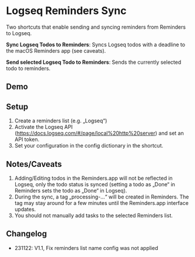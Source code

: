 # Logseq Reminders Sync

Two shortcuts that enable sending and syncing reminders from Reminders to Logseq.

**Sync Logseq Todos to Reminders**: Syncs Logseq todos with a deadline to the macOS Reminders app (see caveats).

**Send selected Logseq Todo to Reminders**: Sends the currently selected todo to reminders. 

## Demo




## Setup

1. Create a reminders list (e.g. „Logseq“)
2. Activate the Logseq API (https://docs.logseq.com/#/page/local%20http%20server) and set an API token.
3. Set your configuration in the config dictionary in the shortcut.

## Notes/Caveats

1. Adding/Editing todos in the Reminders.app will not be reflected in Logseq, only the todo status is synced (setting a todo as „Done“ in Reminders sets the todo as „Done“ in Logseq).
2. During the sync, a tag „processing-…“ will be created in Reminders. The tag may stay around for a few minutes until the Reminders.app interface updates.
3. You should not manually add tasks to the selected Reminders list.


## Changelog

* 231122: V1.1, Fix reminders list name config was not applied
* 231121: V1.0, Initial Release